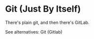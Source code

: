 # Git \(Just By Itself\)

There's plain git, and then there's GitLab.

See alternatives: Git \(Gitlab\)

